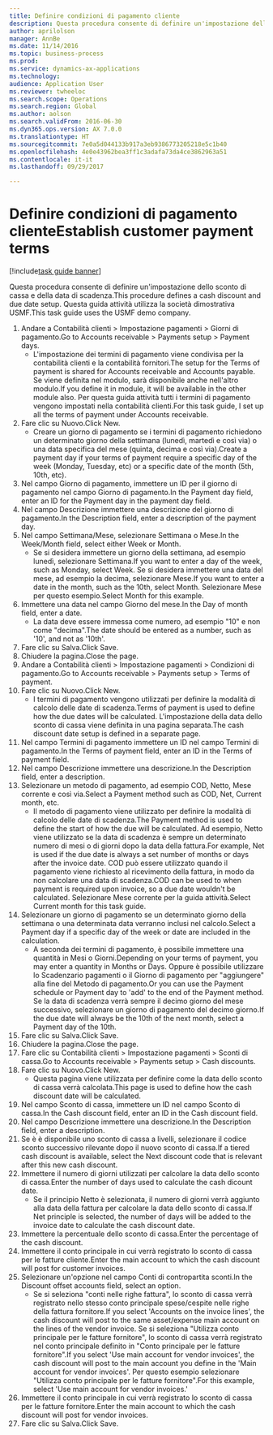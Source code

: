 ```yaml
--- 
title: Definire condizioni di pagamento cliente
description: Questa procedura consente di definire un'impostazione dello sconto di cassa e della data di scadenza.
author: aprilolson
manager: AnnBe
ms.date: 11/14/2016
ms.topic: business-process
ms.prod: 
ms.service: dynamics-ax-applications
ms.technology: 
audience: Application User
ms.reviewer: twheeloc
ms.search.scope: Operations
ms.search.region: Global
ms.author: aolson
ms.search.validFrom: 2016-06-30
ms.dyn365.ops.version: AX 7.0.0
ms.translationtype: HT
ms.sourcegitcommit: 7e0a5d044133b917a3eb9386773205218e5c1b40
ms.openlocfilehash: 4e0e43962bea3ff1c3adafa73da4ce3862963a51
ms.contentlocale: it-it
ms.lasthandoff: 09/29/2017

---
```

# <a name="establish-customer-payment-terms"></a><span data-ttu-id="635a7-103">Definire condizioni di pagamento cliente</span><span class="sxs-lookup"><span data-stu-id="635a7-103">Establish customer payment terms</span></span>

[!include[task guide banner](../../includes/task-guide-banner.md)]

<span data-ttu-id="635a7-104">Questa procedura consente di definire un'impostazione dello sconto di cassa e della data di scadenza.</span><span class="sxs-lookup"><span data-stu-id="635a7-104">This procedure defines a cash discount and due date setup.</span></span> <span data-ttu-id="635a7-105">Questa guida attività utilizza la società dimostrativa USMF.</span><span class="sxs-lookup"><span data-stu-id="635a7-105">This task guide uses the USMF demo company.</span></span>

1. <span data-ttu-id="635a7-106">Andare a Contabilità clienti > Impostazione pagamenti > Giorni di pagamento.</span><span class="sxs-lookup"><span data-stu-id="635a7-106">Go to Accounts receivable > Payments setup > Payment days.</span></span>
    * <span data-ttu-id="635a7-107">L'impostazione dei termini di pagamento viene condivisa per la contabilità clienti e la contabilità fornitori.</span><span class="sxs-lookup"><span data-stu-id="635a7-107">The setup for the Terms of payment is shared for Accounts receivable and Accounts payable.</span></span> <span data-ttu-id="635a7-108">Se viene definita nel modulo, sarà disponibile anche nell'altro modulo.</span><span class="sxs-lookup"><span data-stu-id="635a7-108">If you define it in module, it will be available in the other module also.</span></span> <span data-ttu-id="635a7-109">Per questa guida attività tutti i termini di pagamento vengono impostati nella contabilità clienti.</span><span class="sxs-lookup"><span data-stu-id="635a7-109">For this task guide, I set up all the terms of payment under Accounts receivable.</span></span>  
2. <span data-ttu-id="635a7-110">Fare clic su Nuovo.</span><span class="sxs-lookup"><span data-stu-id="635a7-110">Click New.</span></span>
    * <span data-ttu-id="635a7-111">Creare un giorno di pagamento se i termini di pagamento richiedono un determinato giorno della settimana (lunedì, martedì e così via) o una data specifica del mese (quinta, decima e così via).</span><span class="sxs-lookup"><span data-stu-id="635a7-111">Create a payment day if your terms of payment require a specific day of the week (Monday, Tuesday, etc) or a specific date of the month (5th, 10th, etc).</span></span>  
3. <span data-ttu-id="635a7-112">Nel campo Giorno di pagamento, immettere un ID per il giorno di pagamento nel campo Giorno di pagamento.</span><span class="sxs-lookup"><span data-stu-id="635a7-112">In the Payment day field, enter an ID for the Payment day in the payment day field.</span></span>
4. <span data-ttu-id="635a7-113">Nel campo Descrizione immettere una descrizione del giorno di pagamento.</span><span class="sxs-lookup"><span data-stu-id="635a7-113">In the Description field, enter a description of the payment day.</span></span>
5. <span data-ttu-id="635a7-114">Nel campo Settimana/Mese, selezionare Settimana o Mese.</span><span class="sxs-lookup"><span data-stu-id="635a7-114">In the Week/Month field, select either Week or Month.</span></span>
    * <span data-ttu-id="635a7-115">Se si desidera immettere un giorno della settimana, ad esempio lunedì, selezionare Settimana.</span><span class="sxs-lookup"><span data-stu-id="635a7-115">If you want to enter a day of the week, such as Monday, select Week.</span></span> <span data-ttu-id="635a7-116">Se si desidera immettere una data del mese, ad esempio la decima, selezionare Mese.</span><span class="sxs-lookup"><span data-stu-id="635a7-116">If you want to enter a date in the month, such as the 10th, select Month.</span></span> <span data-ttu-id="635a7-117">Selezionare Mese per questo esempio.</span><span class="sxs-lookup"><span data-stu-id="635a7-117">Select Month for this example.</span></span>  
6. <span data-ttu-id="635a7-118">Immettere una data nel campo Giorno del mese.</span><span class="sxs-lookup"><span data-stu-id="635a7-118">In the Day of month field, enter a date.</span></span>
    * <span data-ttu-id="635a7-119">La data deve essere immessa come numero, ad esempio "10" e non come "decima".</span><span class="sxs-lookup"><span data-stu-id="635a7-119">The date should be entered as a number, such as '10', and not as '10th'.</span></span>  
7. <span data-ttu-id="635a7-120">Fare clic su Salva.</span><span class="sxs-lookup"><span data-stu-id="635a7-120">Click Save.</span></span>
8. <span data-ttu-id="635a7-121">Chiudere la pagina.</span><span class="sxs-lookup"><span data-stu-id="635a7-121">Close the page.</span></span>
9. <span data-ttu-id="635a7-122">Andare a Contabilità clienti > Impostazione pagamenti > Condizioni di pagamento.</span><span class="sxs-lookup"><span data-stu-id="635a7-122">Go to Accounts receivable > Payments setup > Terms of payment.</span></span>
10. <span data-ttu-id="635a7-123">Fare clic su Nuovo.</span><span class="sxs-lookup"><span data-stu-id="635a7-123">Click New.</span></span>
    * <span data-ttu-id="635a7-124">I termini di pagamento vengono utilizzati per definire la modalità di calcolo delle date di scadenza.</span><span class="sxs-lookup"><span data-stu-id="635a7-124">Terms of payment is used to define how the due dates will be calculated.</span></span> <span data-ttu-id="635a7-125">L'impostazione della data dello sconto di cassa viene definita in una pagina separata.</span><span class="sxs-lookup"><span data-stu-id="635a7-125">The cash discount date setup is defined in a separate page.</span></span>  
11. <span data-ttu-id="635a7-126">Nel campo Termini di pagamento immettere un ID nel campo Termini di pagamento.</span><span class="sxs-lookup"><span data-stu-id="635a7-126">In the Terms of payment field, enter an ID in the Terms of payment field.</span></span>
12. <span data-ttu-id="635a7-127">Nel campo Descrizione immettere una descrizione.</span><span class="sxs-lookup"><span data-stu-id="635a7-127">In the Description field, enter a description.</span></span>
13. <span data-ttu-id="635a7-128">Selezionare un metodo di pagamento, ad esempio COD, Netto, Mese corrente e così via.</span><span class="sxs-lookup"><span data-stu-id="635a7-128">Select a Payment method such as COD, Net, Current month, etc.</span></span>
    * <span data-ttu-id="635a7-129">Il metodo di pagamento viene utilizzato per definire la modalità di calcolo delle date di scadenza.</span><span class="sxs-lookup"><span data-stu-id="635a7-129">The Payment method is used to define the start of how the due will be calculated.</span></span>  <span data-ttu-id="635a7-130">Ad esempio, Netto viene utilizzato se la data di scadenza è sempre un determinato numero di mesi o di giorni dopo la data della fattura.</span><span class="sxs-lookup"><span data-stu-id="635a7-130">For example, Net is used if the due date is always a set number of months or days after the invoice date.</span></span> <span data-ttu-id="635a7-131">COD può essere utilizzato quando il pagamento viene richiesto al ricevimento della fattura, in modo da non calcolare una data di scadenza.</span><span class="sxs-lookup"><span data-stu-id="635a7-131">COD can be used to when payment is required upon invoice, so a due date wouldn't be calculated.</span></span> <span data-ttu-id="635a7-132">Selezionare Mese corrente per la guida attività.</span><span class="sxs-lookup"><span data-stu-id="635a7-132">Select Current month for this task guide.</span></span>  
14. <span data-ttu-id="635a7-133">Selezionare un giorno di pagamento se un determinato giorno della settimana o una determinata data verranno inclusi nel calcolo.</span><span class="sxs-lookup"><span data-stu-id="635a7-133">Select a Payment day if a specific day of the  week or date are included in the calculation.</span></span>
    * <span data-ttu-id="635a7-134">A seconda dei termini di pagamento, è possibile immettere una quantità in Mesi o Giorni.</span><span class="sxs-lookup"><span data-stu-id="635a7-134">Depending on your terms of payment, you may enter a quantity in Months or Days.</span></span> <span data-ttu-id="635a7-135">Oppure è possibile utilizzare lo Scadenzario pagamenti o il Giorno di pagamento per "aggiungere" alla fine del Metodo di pagamento.</span><span class="sxs-lookup"><span data-stu-id="635a7-135">Or you can use the Payment schedule or Payment day to 'add' to the end of the Payment method.</span></span> <span data-ttu-id="635a7-136">Se la data di scadenza verrà sempre il decimo giorno del mese successivo, selezionare un giorno di pagamento del decimo giorno.</span><span class="sxs-lookup"><span data-stu-id="635a7-136">If the due date will always be the 10th of the next month, select a Payment day of the 10th.</span></span>  
15. <span data-ttu-id="635a7-137">Fare clic su Salva.</span><span class="sxs-lookup"><span data-stu-id="635a7-137">Click Save.</span></span>
16. <span data-ttu-id="635a7-138">Chiudere la pagina.</span><span class="sxs-lookup"><span data-stu-id="635a7-138">Close the page.</span></span>
17. <span data-ttu-id="635a7-139">Fare clic su Contabilità clienti > Impostazione pagamenti > Sconti di cassa.</span><span class="sxs-lookup"><span data-stu-id="635a7-139">Go to Accounts receivable > Payments setup > Cash discounts.</span></span>
18. <span data-ttu-id="635a7-140">Fare clic su Nuovo.</span><span class="sxs-lookup"><span data-stu-id="635a7-140">Click New.</span></span>
    * <span data-ttu-id="635a7-141">Questa pagina viene utilizzata per definire come la data dello sconto di cassa verrà calcolata.</span><span class="sxs-lookup"><span data-stu-id="635a7-141">This page is used to define how the cash discount date will be calculated.</span></span>  
19. <span data-ttu-id="635a7-142">Nel campo Sconto di cassa, immettere un ID nel campo Sconto di cassa.</span><span class="sxs-lookup"><span data-stu-id="635a7-142">In the Cash discount field, enter an ID in the Cash discount field.</span></span>
20. <span data-ttu-id="635a7-143">Nel campo Descrizione immettere una descrizione.</span><span class="sxs-lookup"><span data-stu-id="635a7-143">In the Description field, enter a description.</span></span>
21. <span data-ttu-id="635a7-144">Se è è disponibile uno sconto di cassa a livelli, selezionare il codice sconto successivo rilevante dopo il nuovo sconto di cassa.</span><span class="sxs-lookup"><span data-stu-id="635a7-144">If a tiered cash discount is available, select the Next discount code that is relevant after this new cash discount.</span></span>
22. <span data-ttu-id="635a7-145">Immettere il numero di giorni utilizzati per calcolare la data dello sconto di cassa.</span><span class="sxs-lookup"><span data-stu-id="635a7-145">Enter the number of days used to calculate the cash dicount date.</span></span>
    * <span data-ttu-id="635a7-146">Se il principio Netto è selezionata, il numero di giorni verrà aggiunto alla data della fattura per calcolare la data dello sconto di cassa.</span><span class="sxs-lookup"><span data-stu-id="635a7-146">If Net principle is selected, the number of days will be added to the invoice date to calculate the cash discount date.</span></span>  
23. <span data-ttu-id="635a7-147">Immettere la percentuale dello sconto di cassa.</span><span class="sxs-lookup"><span data-stu-id="635a7-147">Enter the percentage of the cash discount.</span></span>
24. <span data-ttu-id="635a7-148">Immettere il conto principale in cui verrà registrato lo sconto di cassa per le fatture cliente.</span><span class="sxs-lookup"><span data-stu-id="635a7-148">Enter the main account to which the cash discount will post for customer invoices.</span></span>
25. <span data-ttu-id="635a7-149">Selezionare un'opzione nel campo Conti di contropartita sconti.</span><span class="sxs-lookup"><span data-stu-id="635a7-149">In the Discount offset accounts field, select an option.</span></span>
    * <span data-ttu-id="635a7-150">Se si seleziona "conti nelle righe fattura", lo sconto di cassa verrà registrato nello stesso conto principale spese/cespite nelle righe della fattura fornitore.</span><span class="sxs-lookup"><span data-stu-id="635a7-150">If you select 'Accounts on the invoice lines', the cash discount will post to the same asset/expense main account on the lines of the vendor invoice.</span></span> <span data-ttu-id="635a7-151">Se si seleziona "Utilizza conto principale per le fatture fornitore", lo sconto di cassa verrà registrato nel conto principale definito in "Conto principale per le fatture fornitore".</span><span class="sxs-lookup"><span data-stu-id="635a7-151">If you select 'Use main account for vendor invoices', the cash discount will post to the main account you define in the 'Main account for vendor invoices'.</span></span> <span data-ttu-id="635a7-152">Per questo esempio selezionare "Utilizza conto principale per le fatture fornitore".</span><span class="sxs-lookup"><span data-stu-id="635a7-152">For this example, select 'Use main account for vendor invoices.'</span></span>  
26. <span data-ttu-id="635a7-153">Immettere il conto principale in cui verrà registrato lo sconto di cassa per le fatture fornitore.</span><span class="sxs-lookup"><span data-stu-id="635a7-153">Enter the main account to which the cash discount will post for vendor invoices.</span></span>
27. <span data-ttu-id="635a7-154">Fare clic su Salva.</span><span class="sxs-lookup"><span data-stu-id="635a7-154">Click Save.</span></span>


